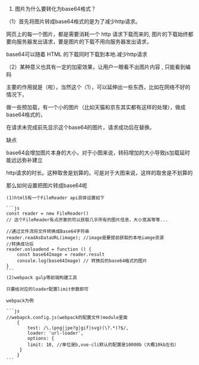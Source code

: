 1. 图片为什么要转化为base64格式？

  （1）首先将图片转成base64格式的是为了减少http请求。
   
   网页上的每一个图片，都是需要消耗一个 http 请求下载而来的, 图片的下载始终都要向服务器发出请求，要是图片的下载不用向服务器发出请求，
      
   base64可以随着 HTML 的下载同时下载到本地.减少http请求

  （2）某种意义也具有一定的加密效果，让用户一眼看不出图片内容 , 只能看到编码

   主要的作用就是（啦），当然这个（1），可以延伸出一些东西，比如在网络不好的情况下，

   做一些预加载，有一个小的图片（比如天猫和京东其实都有这样的处理），做成base64格式的，

   在请求未完成前先显示这个base64的图片，请求成功后在替换。

   缺点

   base64会增加图片本身的大小，对于小图来说，转码增加的大小导致js加载延时能远远弥补建立
   
   http请求的时长。这种取舍是划算的。可是对于大图来说，这样的取舍是不划算的  

   那么如何设置把图片转成base64呢
    
    (1)html5有一个FileReader api具体设置如下

    ```js
    const reader = new FileReader() 
    // 这个FileReader有点厉害的可以获取几乎所有的图片信息，大小宽高等等...

    //通过文件流将文件转换成Base64字符串
    reader.readAsDataURL(image); //image是要提前获取的本地iamge资源
    //转换成功后
    reader.onloadend = function () {
        const base64Image = reader.result
        console.log(base64Image) // 转换后的base64格式的图片
    }
    ```  
    (2)webpack gulp等前端构建工具

    只要给对应的loader配置limit参数即可

    webpack为例

    ```js
    //webapck.config.js(webpack的配置文件)module里面
        {
            test: /\.(png|jpe?g|gif|svg)(\?.*)?$/,
            loader: 'url-loader',
            options: {
            limit: 10, //单位是b,vue-cli默认的配置是10000b（大概10kb左右）
         }
        }
    ```  


